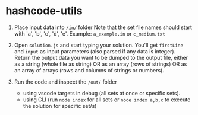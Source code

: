 # hashcode-utils

1. Place input data into `/in/` folder
 Note that the set file names should start with 'a', 'b', 'c', 'd', 'e'.
 Example: `a_example.in` or `c_medium.txt`

2. Open `solution.js` and start typing your solution.
 You'll get `firstLine` and `input` as input parameters (also parsed if any data is integer).
 Return the output data you want to be dumped to the output file, 
    either as a string (whole file as string) OR
    as an array (rows of strings) OR
    as an array of arrays (rows and columns of strings or numbers).
    
3. Run the code and inspect the `/out/` folder
     - using vscode targets in debug (all sets at once or specific sets).
     - using CLI (run `node index` for all sets or `node index a,b,c` to execute the solution for specific set/s)
